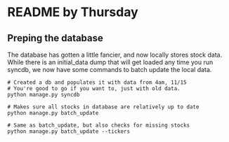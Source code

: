 # README by Thursday

## Preping the database
The database has gotten a little fancier, and now locally stores stock data. While there is an initial_data dump that will get loaded any time you run syncdb, we now have some commands to batch update the local data.

    # Created a db and populates it with data from 4am, 11/15
    # You're good to go if you want to, just with old data.
    python manage.py syncdb
    
    # Makes sure all stocks in database are relatively up to date
    python manage.py batch_update
    
    # Same as batch_update, but also checks for missing stocks
    python manage.py batch_update --tickers

